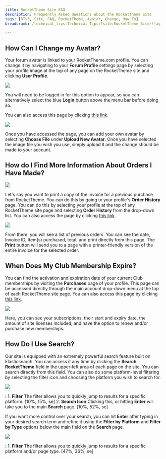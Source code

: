 ```yaml
---
title: RocketTheme Site FAQ
description: Frequently Asked Questions about the RocketTheme Site
tags: [RTv3, Site, FAQ, RocketTheme, Avatar, Change, How To]
breadcrumb: /technical_tips:Technical Tips/!site:RocketTheme Site/!faq:FAQ/

---
```


How Can I Change my Avatar?
-----

Your forum avatar is linked to your RocketTheme.com profile. You can change it by navigating to your **Forum Profile** settings page by selecting your profile image at the top of any page on the RocketTheme site and clicking **User Profile**. 

![][login]

You will need to be logged in for this option to appear, so you can alternatively select the blue **Login** button above the menu bar before doing so.

You can also access this page by clicking [this link][profile].

![][changeprofile]

Once you have accessed the page, you can add your own avatar by selecting **Choose File** under **Upload New Avatar**. Once you have selected the image file you wish you use, simply upload it and the change should be made to your account.

How do I Find More Information About Orders I Have Made?
-----

![][dropdown]

Let's say you want to print a copy of the invoice for a previous purchase from RocketTheme. You can do this by going to your profile's **Order History** page. You can do this by selecting your profile at the top of any RocketTheme site page and selecting **Order History** from the drop-down list. You can also access the page by clicking [this link][history].

![][orders]

From there, you will see a list of previous orders. You can see the date, Invoice ID, Item(s) purchased, total, and print directly from this page. The **Print** button will send you to a page with a printer-friendly version of the entire invoice for the selected order.

When Does My Club Membership Expire?
-----

You can find the activation and expiration date of your current Club memberships by visiting the **Purchases** page of your profile. This page can be accessed directly through the main account drop-down menu at the top of each RocketTheme site page. You can also access this page by clicking [this link][purchases].

![][expire]

Here, you can see your subscriptions, their start and expiry date, the amount of site licenses included, and have the option to renew and/or purchase new memberships.

How Do I Use Search?
-----

Our site is equipped with an extremely powerful search feature built on Elasticsearch. You can access it any time by clicking the **Search RocketTheme** field in the upper-left area of each page on the site. You can search directly from this field. You can also do some platform-level filtering by selecting the filter icon and choosing the platform you wish to search for.

![][search1]

:   1. **Filter** The filter allows you to quickly jump to results for a specific platform. [10%, 15%, se]
    2. **Search Icon** Clicking this, or hitting **Enter** will take you to the main **Search** page. [10%, 52%, se]

If you want more control over your search, you can hit **Enter** after typing in your desired search term and refine it using the **Filter by Platform** and **Filter by Type** options below the main field on the **Search** page.

![][search2]

:   1. **Filter** The filter allows you to quickly jump to results for a specific platform and/or page type. [47%, 36%, se]

[profile]: http://rockettheme.com/account/forum
[login]: assets/login.jpg
[changeprofile]: assets/profile.jpg
[dropdown]: assets/dropdown.jpeg
[orders]: assets/orders.jpeg
[expire]: assets/expire.jpg
[purchases]: http://rockettheme.com/account/purchases
[search1]: assets/search1.jpeg
[search2]: assets/search2.jpeg
[history]: http://rockettheme.com/account/history